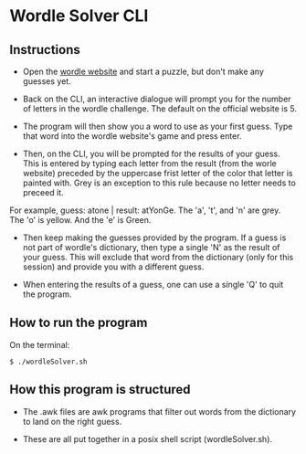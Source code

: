 # Wordle Solver CLI

## Instructions

- Open the [wordle website](https://wordlegame.org/) and start a
puzzle, but don't make any guesses yet.

- Back on the CLI, an interactive dialogue will prompt you for the
number of letters in the wordle challenge. The default on the
official website is 5.

- The program will then show you a word to use as your first guess.
Type that word into the wordle website's game and press enter.

- Then, on the CLI, you will be prompted for the results of your
guess. This is entered by typing each letter from the result (from
the worle website) preceded by the uppercase frist letter of the
color that letter is painted with. Grey is an exception to this
rule because no letter needs to preceed it.

For example, guess: atone | result: atYonGe. The 'a', 't', and 'n'
are grey. The 'o' is yellow. And the 'e' is Green.

- Then keep making the guesses provided by the program. If a guess
is not part of wordle's dictionary, then type a single 'N' as the
result of your guess. This will exclude that word from the dictionary
(only for this session) and provide you with a different guess.

- When entering the results of a guess, one can use a single 'Q'
to quit the program.

## How to run the program

On the terminal:

```
$ ./wordleSolver.sh 
```

## How this program is structured

* The .awk files are awk programs that filter out words from the
dictionary to land on the right guess.

* These are all put together in a posix shell script (wordleSolver.sh).
